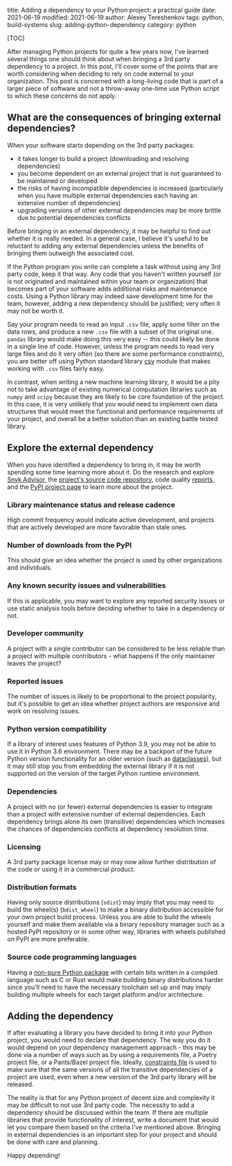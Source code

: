 title: Adding a dependency to your Python project: a practical guide
date: 2021-06-19
modified: 2021-06-19
author: Alexey Tereshenkov
tags: python, build-systems
slug: adding-python-dependency
category: python

[TOC]

After managing Python projects for quite a few years now, I've learned several things one should think about when bringing a 3rd party dependency to a project. In this post, I'll cover some of the points that are worth considering when deciding to rely on code external to your organization. This post is concerned with a long-living code that is part of a larger piece of software and not a throw-away one-time use Python script to which these concerns do not apply.

## What are the consequences of bringing external dependencies?

When your software starts depending on the 3rd party packages:

* it takes longer to build a project (downloading and resolving dependencies)
* you become dependent on an external project that is not guaranteed to be maintained or developed
* the risks of having incompatible dependencies is increased (particularly when you have multiple external dependencies each having an extensive number of dependencies)
* upgrading versions of other external dependencies may be more brittle due to potential dependencies conflicts

Before bringing in an external dependency, it may be helpful to find out whether it is really needed. In a general case, I believe it's useful to be reluctant to adding any external dependencies unless the benefits of bringing them outweigh the associated cost.

If the Python program you write can complete a task without using any 3rd party code, keep it that way. Any code that you haven't written yourself (or is not originated and maintained within your team or organization) that becomes part of your software adds additional risks and maintenance costs. Using a Python library may indeed save development time for the team, however, adding a new dependency should be justified; very often it may not be worth it. 

Say your program needs to read an input `.csv` file, apply some filter on the data rows, and produce a new `.csv` file with a subset of the original one. `pandas` library would make doing this very easy -- this could likely be done in a single line of code. However, unless the program needs to read very large files and do it very often (so there are some performance constraints), you are better off using Python standard library [csv](https://docs.python.org/3/library/csv.html) module that makes working with `.csv` files fairly easy.

In contrast, when writing a new machine learning library, it would be a pity not to take advantage of existing numerical computation libraries such as `numpy` and `scipy` because they are likely to be core foundation of the project. In this case, it is very unlikely that you would need to implement own data structures that would meet the functional and performance requirements of your project, and overall be a better solution than an existing battle tested library.

## Explore the external dependency

When you have identified a dependency to bring in, it may be worth spending some time learning more about it. Do the research and explore [Snyk Advisor](https://snyk.io/advisor/python/pandas), the [project's source code repository](https://github.com/pandas-dev/pandas), code quality [reports](https://lgtm.com/projects/g/pandas-dev/pandas), and the [PyPI project page](https://pypi.org/project/pandas/) to learn more about the project.

### Library maintenance status and release cadence

High commit frequency would indicate active development, and projects that are actively developed are more favorable than stale ones.

### Number of downloads from the PyPI

This should give an idea whether the project is used by other organizations and individuals. 

### Any known security issues and vulnerabilities

If this is applicable, you may want to explore any reported security issues or use static analysis tools before deciding whether to take in a dependency or not.

### Developer community

A project with a single contributor can be considered to be less reliable than a project with multiple contributors - what happens if the only maintainer leaves the project?

### Reported issues

The number of issues is likely to be proportional to the project popularity, but it's possible to get an idea whether project authors are responsive and work on resolving issues.

### Python version compatibility

If a library of interest uses features of Python 3.9, you may not be able to use it in Python 3.6 environment. There may be a backport of the future Python version functionality for an older version (such as [dataclasses](https://pypi.org/project/dataclasses/)), but it may still stop you from embedding the external library if it is not supported on the version of the target Python runtime environment.

### Dependencies

A project with no (or fewer) external dependencies is easier to integrate than a project with extensive number of external dependencies. Each dependency brings alone its own (transitive) dependencies which increases the chances of dependencies conflicts at dependency resolution time.

### Licensing

A 3rd party package license may or may now allow further distribution of the code or using it in a commercial product.

### Distribution formats

Having only source distributions (`sdist`) may imply that you may need to build the wheel(s) (`bdist_wheel`) to make a binary distribution accessible for your own project build process. Unless you are able to build the wheels yourself and make them available via a binary repository manager such as a hosted PyPI repository or in some other way, libraries with wheels published on PyPI are more preferable.

### Source code programming languages 

Having a [non-pure Python package](https://packaging.python.org/guides/distributing-packages-using-setuptools/#pure-python-wheels) with certain bits written in a compiled language such as C or Rust would make building binary distributions harder since you'll need to have the necessary toolchain set up and may imply building multiple wheels for each target platform and/or architecture.

## Adding the dependency

If after evaluating a library you have decided to bring it into your Python project, you would need to declare that dependency. The way you do it would depend on your dependency management approach - this may be done via a number of ways such as by using a requirements file, a Poetry project file, or a Pants/Bazel project file. Ideally, [constraints file](https://pip.pypa.io/en/stable/user_guide/#constraints-files) is used to make sure that the same versions of all the transitive dependencies of a project are used, even when a new version of the 3rd party library will be released.

The reality is that for any Python project of decent size and complexity it may be difficult to not use 3rd party code. The necessity to add a dependency should be discussed within the team. If there are multiple libraries that provide functionality of interest, write a document that would let you compare them based on the criteria I've mentioned above. Bringing in external dependencies is an important step for your project and should be done with care and planning.

Happy depending!